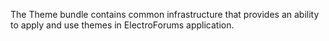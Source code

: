 The Theme bundle contains common infrastructure that provides an ability to apply and use themes in ElectroForums application.
